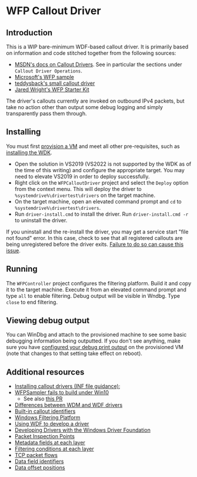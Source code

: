 # WFP Callout Driver

## Introduction

This is a WIP bare-minimum WDF-based callout driver. It is primarily based on information and code stitched together from the following sources:

* [MSDN's docs on Callout Drivers](https://docs.microsoft.com/en-us/windows-hardware/drivers/network/roadmap-for-developing-wfp-callout-drivers). See in particular the sections under `Callout Driver Operations`.
* [Microsoft's WFP sample](https://docs.microsoft.com/en-us/samples/microsoft/windows-driver-samples/windows-filtering-platform-sample/)
* [teddysback's small callout driver](https://github.com/teddysback/netFilter)
* [Jared Wright's WFP Starter Kit](https://github.com/JaredWright/WFPStarterKit)

The driver's callouts currently are invoked on outbound IPv4 packets, but take no action other than output some debug logging and simply transparently pass them through.

## Installing

You must first [provision a VM](https://docs.microsoft.com/en-us/windows-hardware/drivers/gettingstarted/provision-a-target-computer-wdk-8-1) and meet all other pre-requisites, such as [installing the WDK](https://docs.microsoft.com/en-us/windows-hardware/drivers/download-the-wdk).

* Open the solution in VS2019 (VS2022 is not supported by the WDK as of the time of this writing) and configure the appropriate target. You may need to elevate VS2019 in order to deploy successfully.
* Right click on the `WFPCalloutDriver` project and select the `Deploy` option from the context menu. This will deploy the driver to `%systemdrive%\drivertest\drivers` on the target machine.
* On the target machine, open an elevated command prompt and `cd` to `%systemdrive%\drivertest\drivers`.
* Run `driver-install.cmd` to install the driver. Run `driver-install.cmd -r` to uninstall the driver.

If you uninstall and the re-install the driver, you may get a service start "file not found" error. In this case, check to see that all registered callouts are being unregistered before the driver exits. [Failure to do so can cause this issue](https://stackoverflow.com/a/69284447/7448661).

## Running

The `WFPController` project configures the filtering platform. Build it and copy it to the target machine. Execute it from an elevated command prompt and type `all` to enable filtering. Debug output will be visible in Wndbg. Type `close` to end filtering.

## Viewing debug output

You can WinDbg and attach to the provisioned machine to see some basic debugging information being outputted. If you don't see anything, make sure you have [configured your debug print output](https://stackoverflow.com/questions/17109074/kdprintex-in-debugger-immediate-window-into-vs-2012-is-not-printing-any-msg) on the provisioned VM (note that changes to that setting take effect on reboot).

## Additional resources

* [Installing callout drivers (INF file guidance)](https://docs.microsoft.com/en-us/windows-hardware/drivers/network/inf-files-for-callout-drivers);
* [WFPSampler fails to build under Win10](https://docs.microsoft.com/en-us/answers/questions/233569/wfpsampler-fails-to-build-under-windows-10.html)
  * See also [this PR](https://github.com/microsoft/Windows-driver-samples/pull/538/files)
* [Differences between WDM and WDF drivers](https://docs.microsoft.com/en-us/windows-hardware/drivers/wdf/differences-between-wdm-and-kmdf)
* [Built-in callout identifiers](https://docs.microsoft.com/en-us/windows-hardware/drivers/network/built-in-callout-identifiers)
* [Windows Filtering Platform](https://docs.microsoft.com/en-us/windows/win32/fwp/windows-filtering-platform-start-page)
* [Using WDF to develop a driver](https://docs.microsoft.com/en-us/windows-hardware/drivers/wdf/using-the-framework-to-develop-a-driver)
* [Developing Drivers with the Windows Driver Foundation](https://docs.microsoft.com/en-us/windows-hardware/drivers/wdf/developing-drivers-with-wdf)
* [Packet Inspection Points](https://docs.microsoft.com/en-us/windows-hardware/drivers/network/packet-inspection-points)
* [Metadata fields at each layer](https://docs.microsoft.com/en-us/windows-hardware/drivers/network/metadata-fields-at-each-filtering-layer)
* [Filtering conditions at each layer](https://docs.microsoft.com/en-us/windows-hardware/drivers/network/filtering-conditions-available-at-each-filtering-layer)
* [TCP packet flows](https://docs.microsoft.com/en-us/windows/win32/fwp/tcp-packet-flows)
* [Data field identifiers](https://docs.microsoft.com/en-us/windows-hardware/drivers/network/data-field-identifiers)
* [Data offset positions](https://docs.microsoft.com/en-us/windows-hardware/drivers/network/data-offset-positions)
